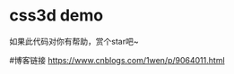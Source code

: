 # css3d demo 
如果此代码对你有帮助，赏个star吧~

#博客链接
<a href="https://www.cnblogs.com/1wen/p/9064011.html">https://www.cnblogs.com/1wen/p/9064011.html</a>